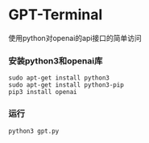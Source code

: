 # GPT-Terminal
使用python对openai的api接口的简单访问

### 安装python3和openai库
```shell
sudo apt-get install python3
sudo apt-get install python3-pip
pip3 install openai
```

### 运行
```shell
python3 gpt.py
```
